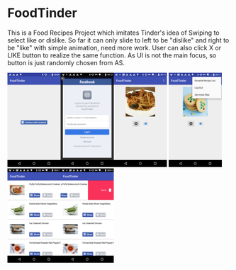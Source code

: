 # FoodTinder
This is a Food Recipes Project which imitates Tinder's idea of Swiping to select like or dislike. So far it can only slide
to left to be "dislike" and right to be "like" with simple animation, need more work. User can also click X or LIKE button to
realize the same function. As UI is not the main focus, so button is just randomly chosen from AS.

<img src="/log-in-page.png" width="120" height="213"/><img src="/facebool-login.png" width="120" height="213"/><img src="/main-page.png" width="120" height="213"/>
<img src="/menu.png" width="120" height="213"/><img src="/favorite_recipes_list.png" width="120" height="213"/><img src="/swipe_to_delete.png" width="120" height="213"/>




